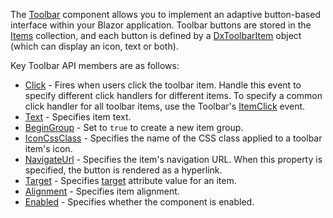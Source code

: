 The [Toolbar](https://docs.devexpress.com/Blazor/DevExpress.Blazor.DxToolbar) component allows you to implement an adaptive button-based interface within your Blazor application. Toolbar buttons are stored in the [Items](https://docs.devexpress.com/Blazor/DevExpress.Blazor.DxToolbar.Items) collection, and each button is defined by a [DxToolbarItem](https://docs.devexpress.com/Blazor/DevExpress.Blazor.DxToolbarItem) object (which can display an icon, text or both).

Key Toolbar API members are as follows:

*   [Click](https://docs.devexpress.com/Blazor/DevExpress.Blazor.Base.DxToolbarItemBase.Click) - Fires when users click the toolbar item. Handle this event to specify different click handlers for different items. To specify a common click handler for all toolbar items, use the Toolbar's [ItemClick](https://docs.devexpress.com/Blazor/DevExpress.Blazor.DxToolbar.ItemClick) event.
*   [Text](https://docs.devexpress.com/Blazor/DevExpress.Blazor.Base.DxToolbarItemBase.Text) - Specifies item text.
*   [BeginGroup](https://docs.devexpress.com/Blazor/DevExpress.Blazor.Base.DxToolbarItemBase.BeginGroup) - Set to `true` to create a new item group.
*   [IconCssClass](https://docs.devexpress.com/Blazor/DevExpress.Blazor.Base.DxToolbarItemBase.IconCssClass) - Specifies the name of the CSS class applied to a toolbar item's icon.
*   [NavigateUrl](https://docs.devexpress.com/Blazor/DevExpress.Blazor.DxToolbarItem.NavigateUrl) - Specifies the item's navigation URL. When this property is specified, the button is rendered as a hyperlink.
*   [Target](https://docs.devexpress.com/Blazor/DevExpress.Blazor.DxToolbarItem.Target) - Specifies [target](https://developer.mozilla.org/en-US/docs/Web/HTML/Element/A#attr-target) attribute value for an item.
*   [Alignment](https://docs.devexpress.com/Blazor/DevExpress.Blazor.Base.DxToolbarItemBase.Alignment) - Specifies item alignment.
*   [Enabled](https://docs.devexpress.devx/Blazor/DevExpress.Blazor.Base.DxNavigationControlComponent-2.Enabled) - Specifies whether the component is enabled.
